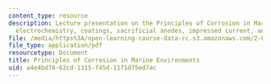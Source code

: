 ```yaml
---
content_type: resource
description: Lecture presentation on the Principles of Corrosion in Marine Environments,
  electrochemistry, coatings, sacrificial anodes, impressed current, and passivation.
file: /media/https%3A/open-learning-course-data-rc.s3.amazonaws.com/2-017j-design-of-electromechanical-robotic-systems-fall-2009/a4e4bd7662cd1315f45d1171d75ed7ac_MIT2_017JF09_corrosion.pdf
file_type: application/pdf
resourcetype: Document
title: Principles of Corrosion in Marine Environments
uid: a4e4bd76-62cd-1315-f45d-1171d75ed7ac
---
```

